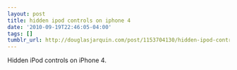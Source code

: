 ```yaml
---
layout: post
title: hidden ipod controls on iphone 4
date: '2010-09-19T22:46:05-04:00'
tags: []
tumblr_url: http://douglasjarquin.com/post/1153704130/hidden-ipod-controls-on-iphone-4
---
```

Hidden iPod controls on iPhone 4.
